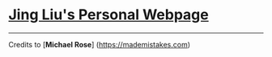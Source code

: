 # [Jing Liu's Personal Webpage](https://jaymiliu.github.io/JingLiu/)



---
Credits to [**Michael Rose**] (https://mademistakes.com)
